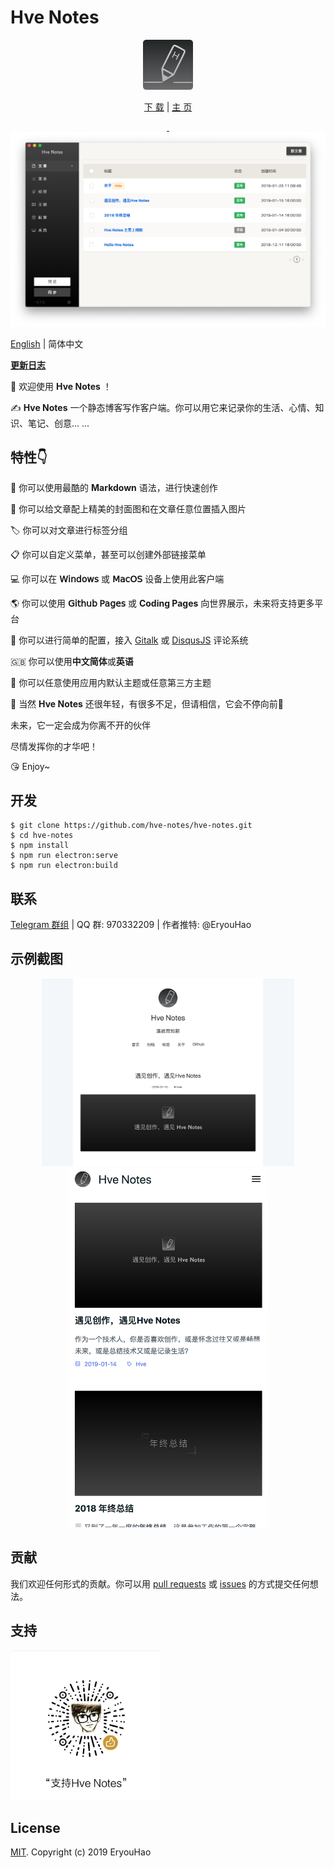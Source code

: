 # Hve Notes

<div align="center">
  <img src="public/app-icons/logo.png"  width="80px" height="80px">

  [下 载](https://github.com/hellohve/hve-notes/releases) | [主 页](http://hvenotes.fehey.com/)

  <a href="https://github.com/hve-notes/hve-notes/releases/latest">
    <img src="https://img.shields.io/github/release/hve-notes/hve-notes.svg?style=flat-square" alt="">
  </a>

  <a href="https://github.com/hve-notes/hve-notes/blob/master/LICENSE">
    <img src="https://img.shields.io/github/license/hve-notes/hve-notes.svg?style=flat-square" alt="">
  </a>

</div>

<div align="center">
  <img src="hve-notes-app.png">

</div>

[English](https://github.com/hve-notes/hve-notes/blob/master/README.md) | 简体中文  

**[更新日志](https://github.com/hve-notes/hve-notes/blob/master/CHANGELOG.md)**  

👏  欢迎使用 **Hve Notes** ！  

✍️  **Hve Notes** 一个静态博客写作客户端。你可以用它来记录你的生活、心情、知识、笔记、创意... ... 

## 特性👇
📝  你可以使用最酷的 **Markdown** 语法，进行快速创作  

🌉  你可以给文章配上精美的封面图和在文章任意位置插入图片  

🏷️  你可以对文章进行标签分组  

📋  你可以自定义菜单，甚至可以创建外部链接菜单  

💻  你可以在 **𝖶𝗂𝗇𝖽𝗈𝗐𝗌** 或 **𝖬𝖺𝖼𝖮𝖲** 设备上使用此客户端  

🌎  你可以使用 **𝖦𝗂𝗍𝗁𝗎𝖻 𝖯𝖺𝗀𝖾𝗌** 或 **Coding Pages** 向世界展示，未来将支持更多平台  

💬  你可以进行简单的配置，接入 [Gitalk](https://github.com/gitalk/gitalk) 或 [DisqusJS](https://github.com/SukkaW/DisqusJS) 评论系统  

🇬🇧  你可以使用**中文简体**或**英语**  

🌁  你可以任意使用应用内默认主题或任意第三方主题  


🌱 当然 **Hve Notes** 还很年轻，有很多不足，但请相信，它会不停向前🏃

未来，它一定会成为你离不开的伙伴

尽情发挥你的才华吧！

😘 Enjoy~

## 开发
``` shell
$ git clone https://github.com/hve-notes/hve-notes.git
$ cd hve-notes
$ npm install
$ npm run electron:serve
$ npm run electron:build
```

## 联系
[Telegram 群组](https://t.me/joinchat/IDY0ahRqb8NPodv95BNpBg)  | QQ 群: 970332209 | 作者推特: @EryouHao

## 示例截图
<div align="center">
  <img src="./files/fehey.png" width="80%">
  <img src="./files/fehey2.png" width="320px">
</div>

## 贡献
我们欢迎任何形式的贡献。你可以用 [pull requests](https://github.com/hve-notes/hve-notes/pulls) 或 [issues](https://github.com/hve-notes/hve-notes/issues) 的方式提交任何想法。  

## 支持
<div>
  <img src="./files/wechat.jpeg" width="240px">
</div>

## License
[MIT](https://github.com/hve-notes/hve-notes/blob/master/LICENSE). Copyright (c) 2019 EryouHao
